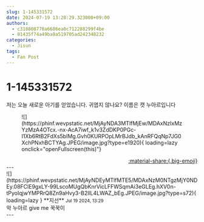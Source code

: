 ```yaml
---
slug: 1-145331572
date: 2024-07-19 13:28:29.323000+09:00
authors:
  - c318808778a6686ea0c712288299f4be
  - 01435f74a49ba8a519705ad242348232
categories:
  - Jisun
tags:
  - Fan Post
---
```


# 1-145331572

<div class="post-container" markdown="1">
<div class="content-container md-sidebar__scrollwrap" markdown="1">

저는 오늘 새로운 아기를 얻었습니다. 귀엽지 않나요? 이름은 캣 누아르입니다
<figure markdown="1">
![](https://phinf.wevpstatic.net/MjAyNDA3MTlfMjEw/MDAxNzIxMzYzMzA4OTcx.-nx-AcA7iwf_k1v3ZdDKP0PGc-I1Xb6RtB2FdXs5bIMg.Gvh0KURPOpLMrBJdb_kAnRFQqNp7JG0XchPNxhBCTYAg.JPEG/image.jpg?type=e1920){ loading=lazy onclick="openFullscreen(this)"}
</figure>


</div>
</div>

<div style="text-align: right;" markdown="1">
<a href="https://weverse.io/fromis9/fanpost/1-145331572" style="text-align: right;">:material-share:{.big-emoji}</a>
</div>
---

<div class="comments-container md-sidebar__scrollwrap" markdown="1">
<div class="comment" markdown="1">
<div class='id-container' markdown="1">
![](https://phinf.wevpstatic.net/MjAyNDEyMTlfMTE5/MDAxNzM0NTgzMjY0NDEy.08FClE9gxLY-99LscoMUgQbKnrVicLFFWSqmAi3eGLEg.hXV0n-tPyoIqjwYMPRrQ8Zn9aHvy3-B2llL4LWAZ_bEg.JPEG/image.jpg?type=s72){ loading=lazy }
**<span class="artist">지선</span>** <small>Jul 19 2024, 13:29</small><br>
</div>
<div class='comment-body' markdown="1">
악 누아르 give me 꾹꾹이
</div>
</div>
</div>
---
